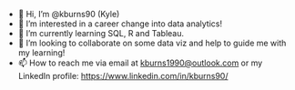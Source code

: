 - 👋 Hi, I’m @kburns90 (Kyle)
- 👀 I’m interested in a career change into data analytics!
- 🌱 I’m currently learning SQL, R and Tableau. 
- 💞️ I’m looking to collaborate on some data viz and help to guide me with my learning!
- 📫 How to reach me via email at kburns1990@outlook.com or my LinkedIn profile: https://www.linkedin.com/in/kburns90/

<!---
kburns90/kburns90 is a ✨ special ✨ repository because its `README.md` (this file) appears on your GitHub profile.
You can click the Preview link to take a look at your changes.
--->
